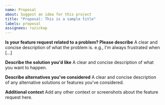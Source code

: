 ```yaml
---
name: Proposal
about: Suggest an idea for this project
title: "Proposal: This is a sample title"
labels: proposal
assignees: ruzickap
---
```


**Is your feature request related to a problem? Please describe**
A clear and concise description of what the problem is. e.g., I'm always
frustrated when [...]

**Describe the solution you'd like**
A clear and concise description of what you want to happen.

**Describe alternatives you've considered**
A clear and concise description of any alternative solutions or features you've considered.

**Additional context**
Add any other context or screenshots about the feature request here.
